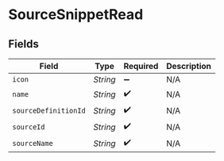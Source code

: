 # SourceSnippetRead


## Fields

| Field                | Type                 | Required             | Description          |
| -------------------- | -------------------- | -------------------- | -------------------- |
| `icon`               | *String*             | :heavy_minus_sign:   | N/A                  |
| `name`               | *String*             | :heavy_check_mark:   | N/A                  |
| `sourceDefinitionId` | *String*             | :heavy_check_mark:   | N/A                  |
| `sourceId`           | *String*             | :heavy_check_mark:   | N/A                  |
| `sourceName`         | *String*             | :heavy_check_mark:   | N/A                  |